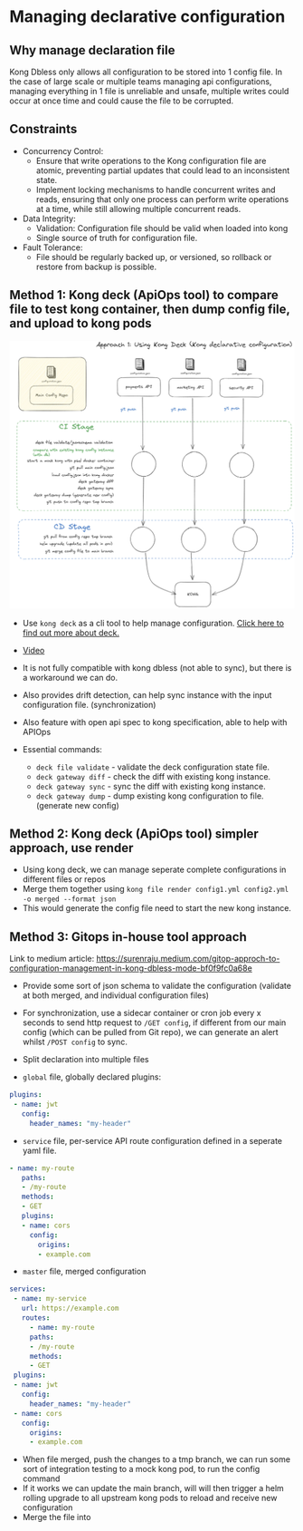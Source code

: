 # Managing declarative configuration

## Why manage declaration file

Kong Dbless only allows all configuration to be stored into 1 config file. In the case of large scale or multiple teams managing api configurations, managing everything in 1 file is unreliable and unsafe, multiple writes could occur at once time and could cause the file to be corrupted.

## Constraints

- Concurrency Control:
  - Ensure that write operations to the Kong configuration file are atomic, preventing partial updates that could lead to an inconsistent state.
  - Implement locking mechanisms to handle concurrent writes and reads, ensuring that only one process can perform write operations at a time, while still allowing multiple concurrent reads.
- Data Integrity:
  - Validation: Configuration file should be valid when loaded into kong
  - Single source of truth for configuration file.
- Fault Tolerance:
  - File should be regularly backed up, or versioned, so rollback or restore from backup is possible.

## Method 1: Kong deck (ApiOps tool) to compare file to test kong container, then dump config file, and upload to kong pods

![approach-1](./kong-deck-demo/kong-deploy.png)

- Use `kong deck` as a cli tool to help manage configuration. [Click here to find out more about deck.](https://docs.konghq.com/deck/latest/)
- [Video](https://www.youtube.com/watch?v=fzpNC5vWE3g&ab_channel=Kong)
- It is not fully compatible with kong dbless (not able to sync), but there is a workaround we can do.
- Also provides drift detection, can help sync instance with the input configuration file. (synchronization)
- Also feature with open api spec to kong specification, able to help with APIOps

- Essential commands:
  - `deck file validate` - validate the deck configuration state file.
  - `deck gateway diff` - check the diff with existing kong instance.
  - `deck gateway sync` - sync the diff with existing kong instance.
  - `deck gateway dump` - dump existing kong configuration to file. (generate new config)

## Method 2: Kong deck (ApiOps tool) simpler approach, use render

- Using kong deck, we can manage seperate complete configurations in different files or repos
- Merge them together using `kong file render config1.yml config2.yml -o merged --format json`
- This would generate the config file need to start the new kong instance.

## Method 3: Gitops in-house tool approach

Link to medium article: <https://surenraju.medium.com/gitop-approch-to-configuration-management-in-kong-dbless-mode-bf0f9fc0a68e>

- Provide some sort of json schema to validate the configuration (validate at both merged, and individual configuration files)

- For synchronization, use a sidecar container or cron job every x seconds to send http request to `/GET config`, if different from our main config (which can be pulled from Git repo), we can generate an alert whilst `/POST config` to sync.

- Split declaration into multiple files
- `global` file, globally declared plugins:

```yaml
plugins:
 - name: jwt
   config:
     header_names: "my-header"
```

- `service` file, per-service API route configuration defined in a seperate yaml file.

```yaml
- name: my-route
   paths:
   - /my-route
   methods:
   - GET
   plugins:
   - name: cors
     config:
       origins:
       - example.com
```

- `master` file, merged configuration

```yaml
services:
 - name: my-service
   url: https://example.com
   routes:
     - name: my-route
     paths:
     - /my-route
     methods:
     - GET
 plugins:
 - name: jwt
   config:
     header_names: "my-header"
 - name: cors
   config:
     origins:
     - example.com
```

- When file merged, push the changes to a tmp branch, we can run some sort of integration testing to a mock kong pod, to run the config command
- If it works we can update the main branch, will will then trigger a helm rolling upgrade to all upstream kong pods to reload and receive new configuration
- Merge the file into
